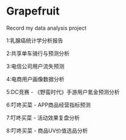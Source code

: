 # Grapefruit


Record my data analysis project

1:乳腺癌统计学分析报告

2:共享单车骑行与预测分析

3:电信公司用户流失预测

4:电商用户画像数据分析

5:DC竞赛 - 《野蛮时代》手游用户氪金预测分析

6:叮咚买菜 - APP商品经营指标预测

7:叮咚买菜 - 活动效果复盘分析

8:叮咚买菜 - 商品UV价值选品分析
